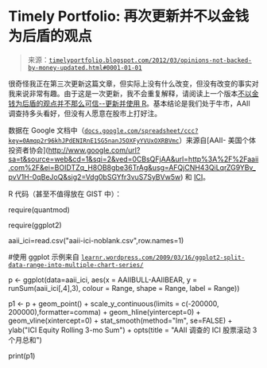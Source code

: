 <!--yml

category: 未分类

date: 2024-05-18 15:08:01

-->

# Timely Portfolio: 再次更新并不以金钱为后盾的观点

> 来源：[`timelyportfolio.blogspot.com/2012/03/opinions-not-backed-by-money-updated.html#0001-01-01`](http://timelyportfolio.blogspot.com/2012/03/opinions-not-backed-by-money-updated.html#0001-01-01)

很奇怪我正在第三次更新这篇文章，但实际上没有什么改变，但没有改变的事实对我来说非常有趣。由于这是一次更新，我不会重复解释，请阅读上一个版本[不以金钱为后盾的观点并不那么可信--更新并使用 R](http://timelyportfolio.blogspot.com/2011/02/opinions-not-backed-by-money-are-not.html)。基本结论是我们处于牛市，AAII 调查持多头看好，但没有人愿意在股市上打好注。

数据在 Google 文档中（[`docs.google.com/spreadsheet/ccc?key=0Amqp2r96khJPdENIRnE1SG5nanJ5OXFyYVUxOXRBVmc`](https://docs.google.com/spreadsheet/ccc?key=0Amqp2r96khJPdENIRnE1SG5nanJ5OXFyYVUxOXRBVmc "https://docs.google.com/spreadsheet/ccc?key=0Amqp2r96khJPdENIRnE1SG5nanJ5OXFyYVUxOXRBVmc")）来源自[AAII- 美国个体投资者协会](http://www.google.com/url?sa=t&source=web&cd=1&sqi=2&ved=0CBsQFjAA&url=http%3A%2F%2Faaii.com%2F&ei=BOIDTZq_H8OB8gbe36TrAg&usg=AFQjCNH43QiLqrZG9YBv_pvV1H-0qBeJoQ&sig2=Vdg0bSGYfr3vuS7SyBVw5w) 和 [ICI](http://www.google.com/url?sa=t&source=web&cd=1&ved=0CBoQFjAA&url=http%3A%2F%2Fwww.ici.org%2F&ei=6eADTa-EGYOBlAfowcmuDg&usg=AFQjCNHp-bkB5qtA4VrXR6oCgdo_7jq_Tw&sig2=Mb8QzLDFXlWir56i5jOCkA)。

R 代码（甚至不值得放在 GIST 中）：

require(quantmod)

require(ggplot2)

aaii_ici=read.csv("aaii-ici-noblank.csv",row.names=1)

#使用 ggplot 示例来自 [`learnr.wordpress.com/2009/03/16/ggplot2-split-data-range-into-multiple-chart-series/`](http://learnr.wordpress.com/2009/03/16/ggplot2-split-data-range-into-multiple-chart-series/)

p <- ggplot(data=aaii_ici, aes(x = AAIIBULL-AAIIBEAR, y = runSum(aaii_ici[,4],3), colour = Range, shape = Range, label = Range))

p1 <- p + geom_point() + scale_y_continuous(limits = c(-200000, 200000),formatter=comma) + geom_hline(yintercept=0) + geom_vline(xintercept=0) + stat_smooth(method="lm", se=FALSE) + ylab("ICI Equity Rolling 3-mo Sum") + opts(title = "AAII 调查的 ICI 股票滚动 3 个月总和")

print(p1)

